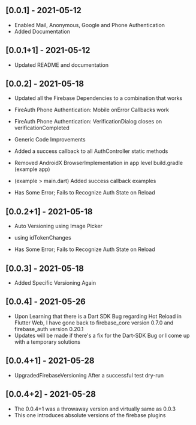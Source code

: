 ## [0.0.1] - 2021-05-12

* Enabled Mail, Anonymous, Google and Phone Authentication
* Added Documentation

## [0.0.1+1] - 2021-05-12

* Updated README and documentation

## [0.0.2] - 2021-05-18

* Updated all the Firebase Dependencies to a combination that works
* FireAuth Phone Authentication: Mobile onError Callbacks work
* FireAuth Phone Authentication: VerificationDialog closes on verificationCompleted
* Generic Code Improvements
* Added a success callback to all AuthController static methods
* Removed AndroidX BrowserImplementation in app level build.gradle (example app)
* (example > main.dart) Added success callback examples

* Has Some Error; Fails to Recognize Auth State on Reload

## [0.0.2+1] - 2021-05-18

* Auto Versioning using Image Picker
* using idTokenChanges

* Has Some Error; Fails to Recognize Auth State on Reload

## [0.0.3] - 2021-05-18

* Added Specific Versioning Again

## [0.0.4] - 2021-05-26

* Upon Learning that there is a Dart SDK Bug regarding Hot Reload in Flutter Web,
I have gone back to firebase_core version 0.7.0 and firebase_auth version 0.20.1
* Updates will be made if there's a fix for the Dart-SDK Bug or I come up with a temporary
solutions

## [0.0.4+1] - 2021-05-28

* UpgradedFirebaseVersioning After a successful test dry-run

## [0.0.4+2] - 2021-05-28

* The 0.0.4+1 was a throwaway version and virtually same as 0.0.3
* This one introduces absolute versions of the firebase plugins